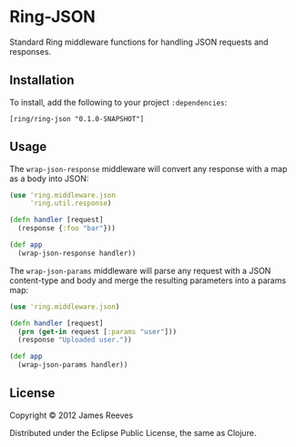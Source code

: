 # Ring-JSON

Standard Ring middleware functions for handling JSON requests and
responses.

## Installation

To install, add the following to your project `:dependencies`:

    [ring/ring-json "0.1.0-SNAPSHOT"]

## Usage

The `wrap-json-response` middleware will convert any response with a
map as a body into JSON:

```clojure
(use 'ring.middleware.json
     'ring.util.response)

(defn handler [request]
  (response {:foo "bar"}))

(def app
  (wrap-json-response handler))
```

The `wrap-json-params` middleware will parse any request with a JSON
content-type and body and merge the resulting parameters into a params
map:

```clojure
(use 'ring.middleware.json)

(defn handler [request]
  (prn (get-in request [:params "user"]))
  (response "Uploaded user."))

(def app
  (wrap-json-params handler))
```

## License

Copyright © 2012 James Reeves

Distributed under the Eclipse Public License, the same as Clojure.
